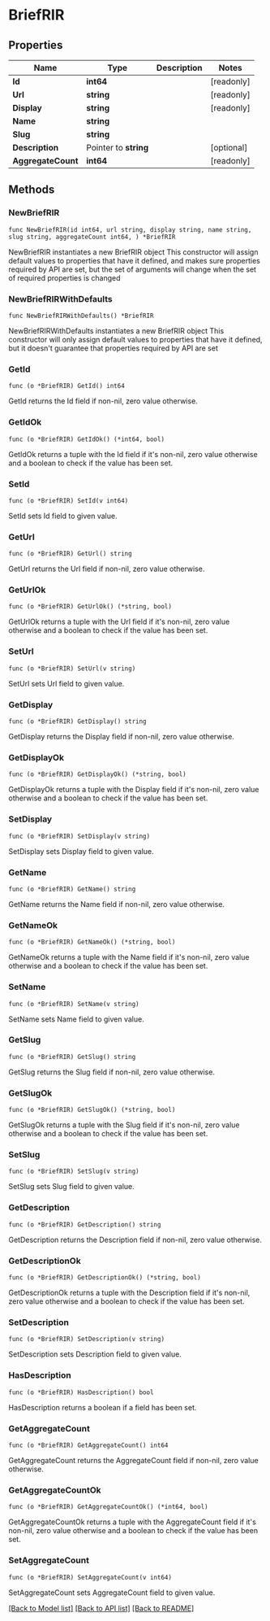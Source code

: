 # BriefRIR

## Properties

Name | Type | Description | Notes
------------ | ------------- | ------------- | -------------
**Id** | **int64** |  | [readonly] 
**Url** | **string** |  | [readonly] 
**Display** | **string** |  | [readonly] 
**Name** | **string** |  | 
**Slug** | **string** |  | 
**Description** | Pointer to **string** |  | [optional] 
**AggregateCount** | **int64** |  | [readonly] 

## Methods

### NewBriefRIR

`func NewBriefRIR(id int64, url string, display string, name string, slug string, aggregateCount int64, ) *BriefRIR`

NewBriefRIR instantiates a new BriefRIR object
This constructor will assign default values to properties that have it defined,
and makes sure properties required by API are set, but the set of arguments
will change when the set of required properties is changed

### NewBriefRIRWithDefaults

`func NewBriefRIRWithDefaults() *BriefRIR`

NewBriefRIRWithDefaults instantiates a new BriefRIR object
This constructor will only assign default values to properties that have it defined,
but it doesn't guarantee that properties required by API are set

### GetId

`func (o *BriefRIR) GetId() int64`

GetId returns the Id field if non-nil, zero value otherwise.

### GetIdOk

`func (o *BriefRIR) GetIdOk() (*int64, bool)`

GetIdOk returns a tuple with the Id field if it's non-nil, zero value otherwise
and a boolean to check if the value has been set.

### SetId

`func (o *BriefRIR) SetId(v int64)`

SetId sets Id field to given value.


### GetUrl

`func (o *BriefRIR) GetUrl() string`

GetUrl returns the Url field if non-nil, zero value otherwise.

### GetUrlOk

`func (o *BriefRIR) GetUrlOk() (*string, bool)`

GetUrlOk returns a tuple with the Url field if it's non-nil, zero value otherwise
and a boolean to check if the value has been set.

### SetUrl

`func (o *BriefRIR) SetUrl(v string)`

SetUrl sets Url field to given value.


### GetDisplay

`func (o *BriefRIR) GetDisplay() string`

GetDisplay returns the Display field if non-nil, zero value otherwise.

### GetDisplayOk

`func (o *BriefRIR) GetDisplayOk() (*string, bool)`

GetDisplayOk returns a tuple with the Display field if it's non-nil, zero value otherwise
and a boolean to check if the value has been set.

### SetDisplay

`func (o *BriefRIR) SetDisplay(v string)`

SetDisplay sets Display field to given value.


### GetName

`func (o *BriefRIR) GetName() string`

GetName returns the Name field if non-nil, zero value otherwise.

### GetNameOk

`func (o *BriefRIR) GetNameOk() (*string, bool)`

GetNameOk returns a tuple with the Name field if it's non-nil, zero value otherwise
and a boolean to check if the value has been set.

### SetName

`func (o *BriefRIR) SetName(v string)`

SetName sets Name field to given value.


### GetSlug

`func (o *BriefRIR) GetSlug() string`

GetSlug returns the Slug field if non-nil, zero value otherwise.

### GetSlugOk

`func (o *BriefRIR) GetSlugOk() (*string, bool)`

GetSlugOk returns a tuple with the Slug field if it's non-nil, zero value otherwise
and a boolean to check if the value has been set.

### SetSlug

`func (o *BriefRIR) SetSlug(v string)`

SetSlug sets Slug field to given value.


### GetDescription

`func (o *BriefRIR) GetDescription() string`

GetDescription returns the Description field if non-nil, zero value otherwise.

### GetDescriptionOk

`func (o *BriefRIR) GetDescriptionOk() (*string, bool)`

GetDescriptionOk returns a tuple with the Description field if it's non-nil, zero value otherwise
and a boolean to check if the value has been set.

### SetDescription

`func (o *BriefRIR) SetDescription(v string)`

SetDescription sets Description field to given value.

### HasDescription

`func (o *BriefRIR) HasDescription() bool`

HasDescription returns a boolean if a field has been set.

### GetAggregateCount

`func (o *BriefRIR) GetAggregateCount() int64`

GetAggregateCount returns the AggregateCount field if non-nil, zero value otherwise.

### GetAggregateCountOk

`func (o *BriefRIR) GetAggregateCountOk() (*int64, bool)`

GetAggregateCountOk returns a tuple with the AggregateCount field if it's non-nil, zero value otherwise
and a boolean to check if the value has been set.

### SetAggregateCount

`func (o *BriefRIR) SetAggregateCount(v int64)`

SetAggregateCount sets AggregateCount field to given value.



[[Back to Model list]](../README.md#documentation-for-models) [[Back to API list]](../README.md#documentation-for-api-endpoints) [[Back to README]](../README.md)


